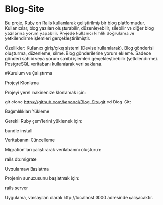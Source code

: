 # Blog-Site
Bu proje, Ruby on Rails kullanılarak geliştirilmiş bir blog platformudur. Kullanıcılar, blog yazıları oluşturabilir, düzenleyebilir, silebilir ve diğer blog yazılarına yorum yapabilir. Projede kullanıcı kimlik doğrulama ve yetkilendirme işlemleri gerçekleştirilmiştir.

Özellikler:
Kullanıcı giriş/çıkış sistemi (Devise kullanılarak).
Blog gönderisi oluşturma, düzenleme, silme.
Blog gönderilerine yorum ekleme.
Sadece gönderi sahibi veya yorum sahibi işlemleri gerçekleştirebilir (yetkilendirme).
PostgreSQL veritabanı kullanılarak veri saklama.






#Kurulum ve Çalıştırma

Projeyi Klonlama

Projeyi yerel makinenize klonlamak için:

git clone https://github.com/kapanci/Blog-Site.git
cd Blog-Site

Bağımlılıkları Yükleme

Gerekli Ruby gem’lerini yüklemek için:


bundle install

Veritabanını Güncelleme

Migration’ları çalıştırarak veritabanını oluşturun:

rails db:migrate


Uygulamayı Başlatma

Projenin sunucusunu başlatmak için:

rails server

Uygulama, varsayılan olarak http://localhost:3000 adresinde çalışacaktır.
